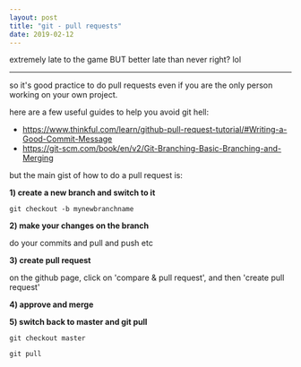 ```yaml
---
layout: post
title: "git - pull requests"
date: 2019-02-12
---
```


extremely late to the game BUT better late than never right? lol

---

so it's good practice to do pull requests even if you are the only person working on your own project.

here are a few useful guides to help you avoid git hell:
- https://www.thinkful.com/learn/github-pull-request-tutorial/#Writing-a-Good-Commit-Message
- https://git-scm.com/book/en/v2/Git-Branching-Basic-Branching-and-Merging

but the main gist of how to do a pull request is:

__1) create a new branch and switch to it__

`git checkout -b mynewbranchname`

__2) make your changes on the branch__

do your commits and pull and push etc

__3) create pull request__

on the github page, click on 'compare & pull request', and then 'create pull request'

__4) approve and merge__

__5) switch back to master and git pull__

`git checkout master`

`git pull`

